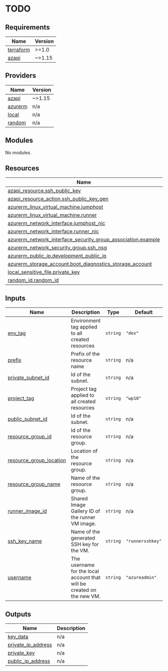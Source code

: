 # TODO
<!-- BEGIN_TF_DOCS -->
## Requirements

| Name | Version |
|------|---------|
| <a name="requirement_terraform"></a> [terraform](#requirement\_terraform) | >=1.0 |
| <a name="requirement_azapi"></a> [azapi](#requirement\_azapi) | ~>1.15 |

## Providers

| Name | Version |
|------|---------|
| <a name="provider_azapi"></a> [azapi](#provider\_azapi) | ~>1.15 |
| <a name="provider_azurerm"></a> [azurerm](#provider\_azurerm) | n/a |
| <a name="provider_local"></a> [local](#provider\_local) | n/a |
| <a name="provider_random"></a> [random](#provider\_random) | n/a |

## Modules

No modules.

## Resources

| Name | Type |
|------|------|
| [azapi_resource.ssh_public_key](https://registry.terraform.io/providers/Azure/azapi/latest/docs/resources/resource) | resource |
| [azapi_resource_action.ssh_public_key_gen](https://registry.terraform.io/providers/Azure/azapi/latest/docs/resources/resource_action) | resource |
| [azurerm_linux_virtual_machine.jumphost](https://registry.terraform.io/providers/hashicorp/azurerm/latest/docs/resources/linux_virtual_machine) | resource |
| [azurerm_linux_virtual_machine.runner](https://registry.terraform.io/providers/hashicorp/azurerm/latest/docs/resources/linux_virtual_machine) | resource |
| [azurerm_network_interface.jumphost_nic](https://registry.terraform.io/providers/hashicorp/azurerm/latest/docs/resources/network_interface) | resource |
| [azurerm_network_interface.runner_nic](https://registry.terraform.io/providers/hashicorp/azurerm/latest/docs/resources/network_interface) | resource |
| [azurerm_network_interface_security_group_association.example](https://registry.terraform.io/providers/hashicorp/azurerm/latest/docs/resources/network_interface_security_group_association) | resource |
| [azurerm_network_security_group.ssh_nsg](https://registry.terraform.io/providers/hashicorp/azurerm/latest/docs/resources/network_security_group) | resource |
| [azurerm_public_ip.development_public_ip](https://registry.terraform.io/providers/hashicorp/azurerm/latest/docs/resources/public_ip) | resource |
| [azurerm_storage_account.boot_diagnostics_storage_account](https://registry.terraform.io/providers/hashicorp/azurerm/latest/docs/resources/storage_account) | resource |
| [local_sensitive_file.private_key](https://registry.terraform.io/providers/hashicorp/local/latest/docs/resources/sensitive_file) | resource |
| [random_id.random_id](https://registry.terraform.io/providers/hashicorp/random/latest/docs/resources/id) | resource |

## Inputs

| Name | Description | Type | Default | Required |
|------|-------------|------|---------|:--------:|
| <a name="input_env_tag"></a> [env\_tag](#input\_env\_tag) | Environment tag applied to all created resources | `string` | `"dev"` | no |
| <a name="input_prefix"></a> [prefix](#input\_prefix) | Prefix of the resource name | `string` | n/a | yes |
| <a name="input_private_subnet_id"></a> [private\_subnet\_id](#input\_private\_subnet\_id) | Id of the subnet. | `string` | n/a | yes |
| <a name="input_project_tag"></a> [project\_tag](#input\_project\_tag) | Project tag applied to all created resources | `string` | `"wp10"` | no |
| <a name="input_public_subnet_id"></a> [public\_subnet\_id](#input\_public\_subnet\_id) | Id of the subnet. | `string` | n/a | yes |
| <a name="input_resource_group_id"></a> [resource\_group\_id](#input\_resource\_group\_id) | Id of the resource group. | `string` | n/a | yes |
| <a name="input_resource_group_location"></a> [resource\_group\_location](#input\_resource\_group\_location) | Location of the resource group. | `string` | n/a | yes |
| <a name="input_resource_group_name"></a> [resource\_group\_name](#input\_resource\_group\_name) | Name of the resource group. | `string` | n/a | yes |
| <a name="input_runner_image_id"></a> [runner\_image\_id](#input\_runner\_image\_id) | Shared Image Gallery ID of the runner VM image. | `string` | n/a | yes |
| <a name="input_ssh_key_name"></a> [ssh\_key\_name](#input\_ssh\_key\_name) | Name of the generated SSH key for the VM. | `string` | `"runnersshkey"` | no |
| <a name="input_username"></a> [username](#input\_username) | The username for the local account that will be created on the new VM. | `string` | `"azureadmin"` | no |

## Outputs

| Name | Description |
|------|-------------|
| <a name="output_key_data"></a> [key\_data](#output\_key\_data) | n/a |
| <a name="output_private_ip_address"></a> [private\_ip\_address](#output\_private\_ip\_address) | n/a |
| <a name="output_private_key"></a> [private\_key](#output\_private\_key) | n/a |
| <a name="output_public_ip_address"></a> [public\_ip\_address](#output\_public\_ip\_address) | n/a |
<!-- END_TF_DOCS -->